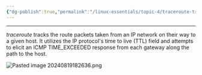 ```yaml
---
{"dg-publish":true,"permalink":"/linux-essentials/topic-4/traceroute-traceroute6/"}
---
```


---
_traceroute_ tracks the route packets taken from an IP network on their way to a given host. It utilizes the IP protocol's time to live (TTL) field and attempts to elicit an ICMP TIME_EXCEEDED response from each gateway along the path to the host.

![Pasted image 20240819182636.png](/img/user/Linux%20Essentials/Topic%204/Topic4%20reference%20images/Pasted%20image%2020240819182636.png)

